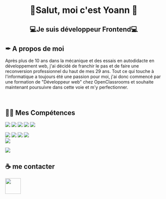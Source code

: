 <h1 align='center'>👋Salut, moi c'est Yoann 👋</h1>

<h2 align='center'>💻Je suis développeur Frontend💻</h2>

<h2>✒ A propos de moi</h2>

<p>Après plus de 10 ans dans la mécanique et des essais en autodidacte en développement web, j'ai décidé de franchir le pas et de faire une reconversion professionnel du haut de mes 29 ans. Tout ce qui touche à l'informatique a toujours été une passion pour moi, j'ai donc commencé par une formation de "Développeur web" chez OpenClassrooms et souhaite maintenant poursuivre dans cette voie et m'y perfectionner.</p><br>

<h2>👨‍💻 Mes Compétences</h2>


<img src="https://camo.githubusercontent.com/d63d473e728e20a286d22bb2226a7bf45a2b9ac6c72c59c0e61e9730bfe4168c/68747470733a2f2f696d672e736869656c64732e696f2f62616467652f48544d4c352d4533344632363f7374796c653d666f722d7468652d6261646765266c6f676f3d68746d6c35266c6f676f436f6c6f723d7768697465" /><nobr>
<img src="https://camo.githubusercontent.com/3a0f693cfa032ea4404e8e02d485599bd0d192282b921026e89d271aaa3d7565/68747470733a2f2f696d672e736869656c64732e696f2f62616467652f435353332d3135373242363f7374796c653d666f722d7468652d6261646765266c6f676f3d63737333266c6f676f436f6c6f723d7768697465" />
<img src="https://camo.githubusercontent.com/a8e58e87aaef704f1453c59ecdb5a3b9e91400a61f2a3d104c56446122fc9578/68747470733a2f2f696d672e736869656c64732e696f2f62616467652f536173732d4337363439343f7374796c653d666f722d7468652d6261646765266c6f676f3d73617373266c6f676f436f6c6f723d7768697465"/>
<img src="https://camo.githubusercontent.com/226b7091f273b59ae060037d0d939aaac27a22962dbc2f20b0ab9451f973a45a/68747470733a2f2f696d672e736869656c64732e696f2f62616467652f4a6176617363726970742d3332333333303f7374796c653d666f722d7468652d6261646765266c6f676f3d6a617661736372697074266c6f676f436f6c6f723d463744463145"/>
<img src="https://camo.githubusercontent.com/372b662f4b2de885acce0f4619ab56a4ed9259d577cbdac8933b293d6e6f9f3f/68747470733a2f2f696d672e736869656c64732e696f2f62616467652f7675656a732d2532333335343935652e7376673f7374796c653d666f722d7468652d6261646765266c6f676f3d767565646f746a73266c6f676f436f6c6f723d253233344643303844" />
       
<img src="https://camo.githubusercontent.com/d8c3fe2fd4d8109219f80a3e03fb7421b2057e0e21c4fd74df983e55003b1b8a/68747470733a2f2f696d672e736869656c64732e696f2f62616467652f53657175656c697a652d3333333333333f7374796c653d666f722d7468652d6261646765266c6f676f3d73657175656c697a65266c6f676f436f6c6f723d323337656239"/><nobr>
<img src="https://camo.githubusercontent.com/72e92f69f36703548704a9eeda2a9889c2756b5e08f01a9aec6e658c148d014e/68747470733a2f2f696d672e736869656c64732e696f2f62616467652f4d6f6e676f44422d3445413934423f7374796c653d666f722d7468652d6261646765266c6f676f3d6d6f6e676f6462266c6f676f436f6c6f723d7768697465" />
<img src="https://camo.githubusercontent.com/fdd42676c11aa8a4e4be8bc2b6644c0355b17f049957a1c613a559d91af93107/68747470733a2f2f696d672e736869656c64732e696f2f62616467652f4d7953514c2d3030356338333f7374796c653d666f722d7468652d6261646765266c6f676f3d6d7973716c266c6f676f436f6c6f723d7768697465" />
<img src="https://camo.githubusercontent.com/5570c2e81e8a9a8ef75662a9c3c2f58e5114c8423a31e3f3c2ff59ab9d1bf08b/68747470733a2f2f696d672e736869656c64732e696f2f62616467652f4e6f64654a732d3333393933333f7374796c653d666f722d7468652d6261646765266c6f676f3d6e6f6465646f746a73266c6f676f436f6c6f723d7768697465"/>  
<img src="https://camo.githubusercontent.com/cfbf9b01b8237970c8064e8af0dc14dd46fb21bfaf5f0654fccec0e9593722b6/68747470733a2f2f696d672e736869656c64732e696f2f62616467652f457870726573732e6a732d4545454545453f7374796c653d666f722d7468652d6261646765266c6f676f3d65787072657373266c6f676f436f6c6f723d626c61636b" />

<img src="https://camo.githubusercontent.com/f6d50128cb007f85916b7a899da5d94f654dce35a37331c8d28573aef46f4274/68747470733a2f2f696d672e736869656c64732e696f2f62616467652f6769746875622d2532333132313031312e7376673f7374796c653d666f722d7468652d6261646765266c6f676f3d676974687562266c6f676f436f6c6f723d7768697465" />
<br>      
       
<h2>☕ me contacter</h2>

<a href="https://www.linkedin.com/in/poulain-yoann-436ba0245/">
  <img src="https://cdn.jsdelivr.net/gh/devicons/devicon/icons/linkedin/linkedin-original.svg" width="50px"/>
</a>
